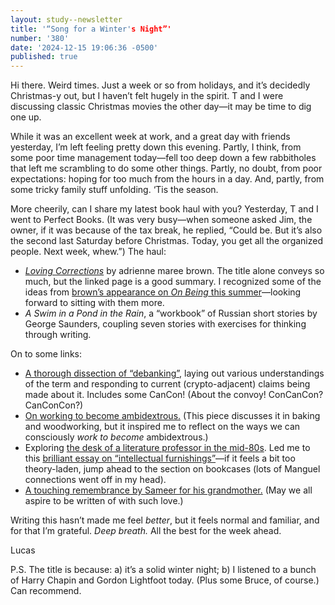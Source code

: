 ```yaml
---
layout: study--newsletter
title: '“Song for a Winter's Night”'
number: '380'
date: '2024-12-15 19:06:36 -0500'
published: true
---
```


Hi there. Weird times. Just a week or so from holidays, and it’s decidedly Christmas-y out, but I haven’t felt hugely in the spirit. T and I were discussing classic Christmas movies the other day—it may be time to dig one up.

While it was an excellent week at work, and a great day with friends yesterday, I’m left feeling pretty down this evening. Partly, I think, from some poor time management today—fell too deep down a few rabbitholes that left me scrambling to do some other things. Partly, no doubt, from poor expectations: hoping for too much from the hours in a day. And, partly, from some tricky family stuff unfolding. ‘Tis the season.

More cheerily, can I share my latest book haul with you? Yesterday, T and I went to Perfect Books. (It was very busy—when someone asked Jim, the owner, if it was because of the tax break, he replied, “Could be. But it’s also the second last Saturday before Christmas. Today, you get all the organized people. Next week, whew.”) The haul:

- [_Loving Corrections_](https://adriennemareebrown.net/book/7450/) by adrienne maree brown. The title alone conveys so much, but the linked page is a good summary. I recognized some of the ideas from [brown’s appearance on _On Being_ this summer](https://onbeing.org/programs/adrienne-maree-brown-on-radical-imagination-and-moving-towards-life/)—looking forward to sitting with them more.
- _A Swim in a Pond in the Rain_, a “workbook” of Russian short stories by George Saunders, coupling seven stories with exercises for thinking through writing. 

On to some links:

- [A thorough dissection of “debanking”](https://www.bitsaboutmoney.com/archive/debanking-and-debunking/), laying out various understandings of the term and responding to current (crypto-adjacent) claims being made about it. Includes some CanCon! (About the convoy! ConCanCon? CanConCon?)
- [On working to become ambidextrous.](https://duncanellinwood.substack.com/p/ambidextrousity) (This piece discusses it in baking and woodworking, but it inspired me to reflect on the ways we can consciously _work to become_ ambidextrous.)
- Exploring [the desk of a literature professor in the mid-80s](https://blog.ayjay.org/intellectual-furnishings/). Led me to this [brilliant essay on “intellectual furnishings”](https://medium.com/@shannonmattern/intellectual-furnishings-e2076cf5f2de)—if it feels a bit too theory-laden, jump ahead to the section on bookcases (lots of Manguel connections went off in my head).
- [A touching remembrance by Sameer for his grandmother.](https://www.inthemargins.ca/maa-a-remembrance) (May we all aspire to be written of with such love.)

Writing this hasn’t made me feel _better_, but it feels normal and familiar, and for that I’m grateful. _Deep breath._ All the best for the week ahead.

Lucas

P.S. The title is because: a) it’s a solid winter night; b) I listened to a bunch of Harry Chapin and Gordon Lightfoot today. (Plus some Bruce, of course.) Can recommend.